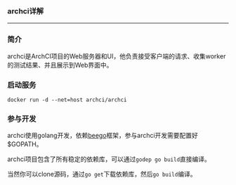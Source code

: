 ### archci详解

---

### 简介

archci是ArchCI项目的Web服务器和UI，他负责接受客户端的请求、收集worker的测试结果、并且展示到Web界面中。

### 启动服务

```
docker run -d --net=host archci/archci
```

### 参与开发

archci使用golang开发，依赖[beego](https://github.com/astaxie/beego)框架，参与archci开发需要配置好$GOPATH。

archci项目包含了所有稳定的依赖库，可以通过`godep go build`直接编译。

当然你可以clone源码，通过`go get`下载依赖库，然后`go build`编译。

